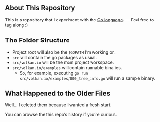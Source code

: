 ## About This Repository

This is a repository that I experiment with the [Go language](https://golang.org). — Feel free to tag along :)

## The Folder Structure

* Project root will also be the `$GOPATH` I’m working on.
* `src` will contain the go packages as usual.
* `src/volkan.io` will be the main project workspace.
* `src/volkan.io/examples` will contain runnable binaries.
    * So, for example, executing `go run src/volkan.io/examples/000_tree_info.go` will run a sample binary.

## What Happened to the Older Files

Well… I deleted them because I wanted a fresh start.

You can browse the this repo’s history if you’re curious.
